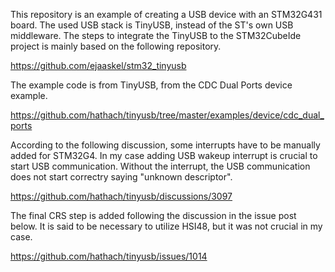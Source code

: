 This repository is an example of creating a USB device with an STM32G431 board. The used USB stack is TinyUSB, instead of the ST's own USB middleware.
The steps to integrate the TinyUSB to the STM32CubeIde project is mainly based on the following repository.

https://github.com/ejaaskel/stm32_tinyusb

The example code is from TinyUSB, from the CDC Dual Ports device example.

https://github.com/hathach/tinyusb/tree/master/examples/device/cdc_dual_ports

According to the following discussion, some interrupts have to be manually added for STM32G4.
In my case adding USB wakeup interrupt is crucial to start USB communication.
Without the interrupt, the USB communication does not start correctry saying "unknown descriptor".

https://github.com/hathach/tinyusb/discussions/3097

The final CRS step is added following the discussion in the issue post below.
It is said to be necessary to utilize HSI48, but it was not crucial in my case.

https://github.com/hathach/tinyusb/issues/1014
